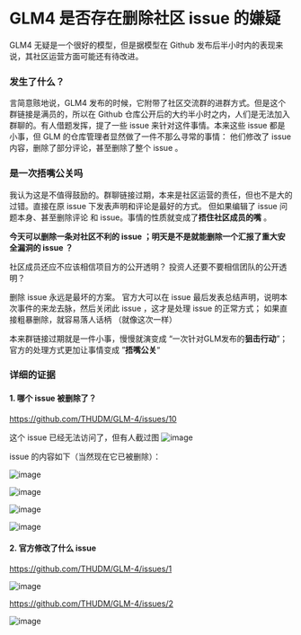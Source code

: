 # GLM4 是否存在删除社区 issue 的嫌疑

GLM4 无疑是一个很好的模型，但是据模型在 Github 发布后半小时内的表现来说，其社区运营方面可能还有待改进。

### 发生了什么？

言简意赅地说，GLM4 发布的时候，它附带了社区交流群的进群方式。但是这个群链接是满员的，所以在 Github 仓库公开后的大约半小时之内，人们是无法加入群聊的。有人借题发挥，提了一些 issue 来针对这件事情。本来这些 issue 都是小事，但 GLM 的仓库管理者显然做了一件不那么寻常的事情： 他们修改了 issue 内容，删除了部分评论，甚至删除了整个 issue 。

### 是一次捂嘴公关吗

我认为这是不值得鼓励的。群聊链接过期，本来是社区运营的责任，但也不是大的过错。直接在原 issue 下发表声明和评论是最好的方式。 但如果编辑了 issue 问题本身、甚至删除评论 和 issue。事情的性质就变成了**捂住社区成员的嘴** 。

**今天可以删除一条对社区不利的 issue ；明天是不是就能删除一个汇报了重大安全漏洞的 issue ？** 

社区成员还应不应该相信项目方的公开透明？  投资人还要不要相信团队的公开透明？ 

删除 issue 永远是最坏的方案。 官方大可以在 issue 最后发表总结声明，说明本次事件的来龙去脉，然后关闭此 issue ，这才是处理 issue 的正常方式； 如果直接粗暴删除，就容易落人话柄 （就像这次一样）

本来群链接过期就是一件小事，慢慢就演变成 “一次针对GLM发布的**狙击行动**”；官方的处理方式更加让事情变成 ”**捂嘴公关**“

### 详细的证据

#### 1. 哪个 issue 被删除了？

 https://github.com/THUDM/GLM-4/issues/10   

这个 issue 已经无法访问了，但有人截过图
![image](https://github.com/zwy4896-2/GLM4/assets/171821587/a9d08b23-9364-4063-b3e9-7040ac5e4de8)

issue 的内容如下（当然现在它已被删除）：

![image](https://github.com/zwy4896-2/GLM4/assets/171821587/ae9d6736-3165-448a-be31-0ce52db89faa)

![image](https://github.com/zwy4896-2/GLM4/assets/171821587/f7fc8db0-3656-420e-b201-f53f8d9cf577)


![image](https://github.com/zwy4896-2/GLM4/assets/171821587/e8f0634f-db91-4224-ae1f-46c717adf98b)

![image](https://github.com/zwy4896-2/GLM4/assets/171821587/e6e07eeb-e91b-4d00-b832-88395aa58355)

#### 2. 官方修改了什么 issue 

https://github.com/THUDM/GLM-4/issues/1

![image](https://github.com/zwy4896-2/GLM4/assets/171821587/514ef69b-24fe-4cec-b7d8-f411c1910d9a)

https://github.com/THUDM/GLM-4/issues/2

![image](https://github.com/zwy4896-2/GLM4/assets/171821587/0cdd04d5-5cea-42bf-ba08-eedf6b34640d)


